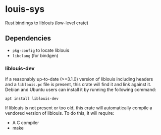 # louis-sys
Rust bindings to liblouis (low-level crate)

## Dependencies

- `pkg-config` to locate liblouis
- `libclang` (for bindgen)

### liblouis-dev

If a reasonably up-to-date (>=3.1.0) version of liblouis including headers and a `liblouis.pc` file is present,
this crate will find it and link against it.
Debian and Ubuntu users can install it by running the following command:

```
apt install liblouis-dev
```

If liblouis is not present or too old, this crate will automatically compile a vendored version of liblouis.
To do this, it will require:

- A C compiler
- make
